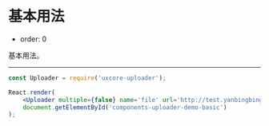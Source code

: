 #  基本用法

- order: 0

基本用法。

---

````jsx
const Uploader = require('uxcore-uploader');

React.render(
	<Uploader multiple={false} name='file' url='http://test.yanbingbing.com/upload.php' />,
  	document.getElementById('components-uploader-demo-basic')
);
````
